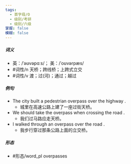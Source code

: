 ```yaml
---
tags:
  - 首字母/O
  - 级别/考研
  - 级别/六级
掌握: false
模糊: false
---
```

##### 词义
- 英：/ˈəʊvəpɑːs/； 美：/ˈoʊvərpæs/
- #词性/n  天桥；跨线桥；上跨式立交
- #词性/v  渡；过(河)；通过；越过
##### 例句
- The city built a pedestrian overpass over the highway .
	- 城里在高速公路上建了一座过街天桥。
- We should take the overpass when crossing the road .
	- 我们过马路应走天桥。
- I walked through an overpass over the road .
	- 我步行穿过那条公路上面的立交桥。
##### 形态
- #形态/word_pl overpasses
